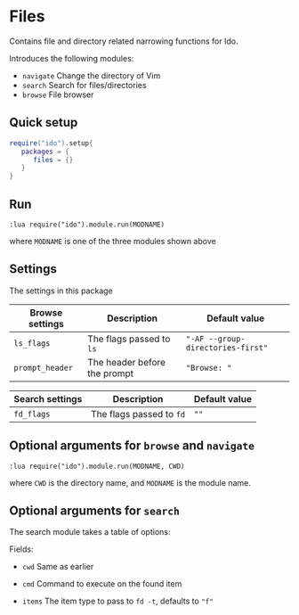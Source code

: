 # Files
Contains file and directory related narrowing functions for Ido.

Introduces the following modules:
- `navigate` Change the directory of Vim
- `search` Search for files/directories
- `browse` File browser

## Quick setup
```lua
require("ido").setup{
   packages = {
      files = {}
   }
}
```

## Run
```vim
:lua require("ido").module.run(MODNAME)
```

where `MODNAME` is one of the three modules shown above

## Settings
The settings in this package

| Browse settings | Description | Default value |
| -------------- | ----------- | ------------- |
| `ls_flags` | The flags passed to `ls` | `"-AF --group-directories-first"` |
| `prompt_header` | The header before the prompt | `"Browse: "` |

| Search settings | Description | Default value |
| -------------- | ----------- | ------------- |
| `fd_flags` | The flags passed to `fd` | `""` |

## Optional arguments for `browse` and `navigate`
```vim
:lua require("ido").module.run(MODNAME, CWD)
```

where `CWD` is the directory name, and `MODNAME` is the module name.

## Optional arguments for `search`
The search module takes a table of options:

Fields:
- `cwd` Same as earlier

- `cmd` Command to execute on the found item

- `items` The item type to pass to `fd -t`, defaults to `"f"`
